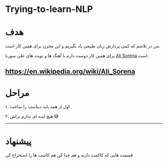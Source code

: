 # Trying-to-learn-NLP

# هدف
من در تلاشم که کمی پردازش زبان طبیعی یاد بگیریم و این مخزن برای همین کار است.

برای همین کار دوست دارم با آهنگ ها و تویت های  علی سورنا [Ali Sorena](#https://en.wikipedia.org/wiki/Ali_Sorena) است.

https://en.wikipedia.org/wiki/Ali_Sorena
---

# مراحل
۱. اول از همه باید دیتاست را ساخت 

۲. هیچ ایده ای ندارم براش 😅

---
# پیشنهاد
قسمت هایی که کاکمت دارند و هم جدا کن هم کامنت ها را استخراج کن